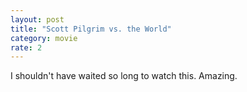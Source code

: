 ```yaml
---
layout: post
title: "Scott Pilgrim vs. the World"
category: movie
rate: 2
---
```


I shouldn't have waited so long to watch this. Amazing.
